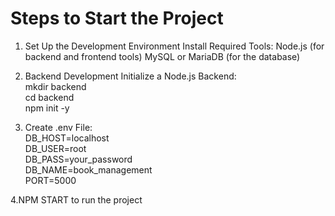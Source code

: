 # Steps to Start the Project
1. Set Up the Development Environment
Install Required Tools:
  Node.js (for backend and frontend tools)
  MySQL or MariaDB (for the database)

2. Backend Development
Initialize a Node.js Backend:                                                      
  mkdir backend                                                              
  cd backend                                                                   
  npm init -y
                                                                 
3. Create .env File:                                                                        
  DB_HOST=localhost                                                                   
  DB_USER=root                                                                               
  DB_PASS=your_password                                                                        
  DB_NAME=book_management                                                            
  PORT=5000

4.NPM START to run the project
